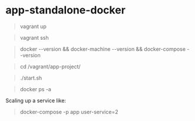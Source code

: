 # app-standalone-docker
> vagrant up

> vagrant ssh

> docker --version && docker-machine --version && docker-compose --version

> cd /vagrant/app-project/

> ./start.sh

> docker ps -a

Scaling up a service like:

> docker-compose -p app user-service=2
